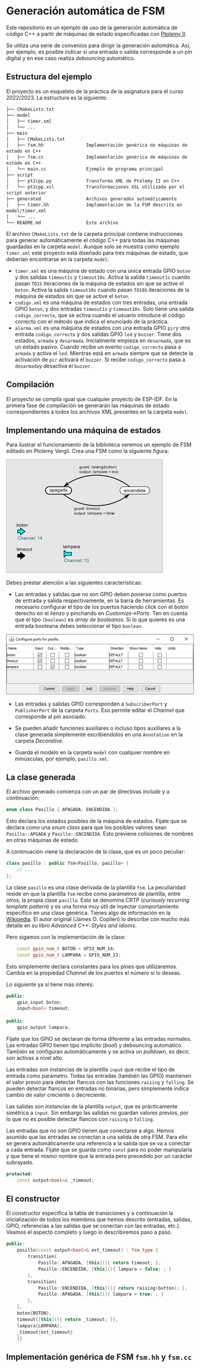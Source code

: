 # Generación automática de FSM

Este repositorio es un ejemplo de uso de la generación automática de código C++ a partir de máquinas de estado especificadas con [Ptolemy II](https://ptolemy.berkeley.edu/ptolemyII/index.htm).

Se utiliza una serie de convenios para dirigir la generación automática. Así, por ejemplo, es posible indicar si una entrada o salida corresponde a un pin digital y en ese caso realiza *debouncing* automático.

## Estructura del ejemplo

El proyecto es un esqueleto de la práctica de la asignatura para el curso 2022/2023. La estructura es la siguiente:

```
├── CMakeLists.txt
├── model
│   ├── timer.xml
│   └── ...
├── main
│   ├── CMakeLists.txt
│   ├── fsm.hh                Implementación genérica de máquinas de estado en C++
│   ├── fsm.cc                Implementación genérica de máquinas de estado en C++
│   └── main.cc               Ejemplo de programa principal
├── script
│   ├── pt2cpp.py             Transforma XML de Ptolemy II en C++
│   └── pt2cpp.xsl            Transformaciones XSL utilizada por el script anterior
├── generated                 Archivos generados automáticamente
│   ├── timer.hh              Implementación de la FSM descrita en model/timer.xml
│   └── ...
└── README.md                 Este archivo
```

El archivo `CMakeLists.txt` de la carpeta principal contiene instrucciones para generar automáticamente el código C++ para todas las máquinas guardadas en la carpeta `model`.  Aunque solo se muestra como ejemplo `timer.xml` este proyecto está diseñado para tres máquinas de estado, que deberían encontrarse en la carpeta `model`:

* `timer.xml` es una máquina de estado con una única entrada GPIO `boton` y dos salidas `timeout1s` y `timeout10s`.  Activa la salida `timeout1s` cuando pasan `TO1S` iteraciones de la máquina de estados sin que se active el `boton`. Activa la salida `timeout10s` cuando pasan `TO10S` iteraciones de la máquina de estados sin que se active el `boton`.
* `codigo.xml` es una máquina de estados con tres entradas, una entrada GPIO `boton`, y dos entradas `timeout1s` y `timeout10s`.  Solo tiene una salida `codigo_correcto`, que se activa cuando el usuario introduce el código correcto con el método que indica el enunciado de la práctica.
* `alarma.xml` es una máquina de estados con una entrada GPIO `pir`y otra entrada `codigo_correcto` y dos salidas GPIO `led` y `buzzer`. Tiene dos estados, `armada` y `desarmada`. Inicialmente empieza en `desarmada`, que es un estado pasivo. Cuando recibe un evento `codigo_correcto` pasa a `armada` y activa el `led`. Mientras está en `armada` siempre que se detecte la activación de `pir` activará el `buzzer`. Si recibe `codigo_correcto` pasa a `desarmada`y desactiva el `buzzer`.

## Compilación

El proyecto se compila igual que cualquier proyecto de ESP-IDF. En la primera fase de compilación se generarán las máquinas de estado correspondientes a todos los archivos XML presentes en la carpeta `model`.

## Implementando una máquina de estados

Para ilustrar el funcionamiento de la biblioteca veremos un ejemplo de FSM editado en Ptolemy Vergil. Crea una FSM como la siguiente figura:

![FSM luz del pasillo](img/pasillo.png)

Debes prestar atención a las siguientes características:

* Las entradas y salidas que no son GPIO deben ponerse como puertos de entrada y salida respectivamente, en la barra de herramientas. Es necesario configurar el tipo de los puertos haciendo click con el botón derecho en el lienzo y pinchando en *Customize→Ports*. Ten en cuenta que el tipo `[boolean]` es *array de booleanos*. Si lo que quieres es una entrada booleana debes seleccionar el tipo `boolean`.

![Configuración de puertos](img/puertos.png)

* Las entradas y salidas GPIO corresponden a `SubscriberPort` y `PublisherPort` de la carpeta `Ports`. Eso permite editar el *Channel* que corresponde al pin asociado.

* Se pueden añadir funciones auxiliares o incluso tipos auxiliares a la clase generada simplemente escribiéndolos en una `Annotation` en la carpeta *Decorative*.

* Guarda el modelo en la carpeta `model` con cualquier nombre en minúsculas, por ejemplo, `pasillo.xml`.

## La clase generada

El archivo generado comienza con un par de directivas *include* y a continuación:

``` C++
enum class Pasillo { APAGADA, ENCENDIDA };
```

Esto declara los estados posibles de la máquina de estados. Fíjate que se declara como una *enum class* para que los posibles valores sean `Pasillo::APGADA` y `Pasillo::ENCENDIDA`. Esto previene colisiones de nombres en otras máquinas de estado.

A continuación viene la declaración de la clase, que es un poco peculiar:

``` C++
class pasillo : public fsm<Pasillo, pasillo> {
    // ...
};
```

La clase `pasillo` es una clase derivada de la plantilla `fsm`. La peculiaridad reside en que la plantilla `fsm` recibe como parámetros de plantilla, entre otros, la propia clase `pasillo`. Esto se denomina CRTP (*curiously recurring template pattern*) y es una forma muy útil de inyectar comportamiento específico en una clase genérica. Tienes algo de información en la [Wikipedia](https://en.wikipedia.org/wiki/Curiously_recurring_template_pattern). El autor original (James O. Coplien) lo describe con mucho más detalle en su libro *Advanced C++: Styles and idioms*.

Pero sigamos con la implementación de la clase:

``` C++
    const gpio_num_t BOTON = GPIO_NUM_14;
    const gpio_num_t LAMPARA = GPIO_NUM_13;
```

Esto simplemente declara constantes para los pines que utilizaremos. Cambia en la propiedad *Channel* de los puertos el número si lo deseas.

Lo siguiente ya sí tiene más interés:

``` C++
public:
    gpio_input boton;
    input<bool> timeout;

public:
    gpio_output lampara;
```

Fíjate que los GPIO se declaran de forma diferente a las entradas normales.  Las entradas GPIO tienen tipo implícito (*bool*) y debouncing automático. También se configuran automáticamente y se activa un *pulldown*, es decir, son activas a nivel alto.

Las entradas son instancias de la plantilla `input` que recibe el tipo de entrada como parámetro.  Todas las entradas (también las GPIO) mantienen el valor previo para detectar flancos con las funciones `raising` y `falling`.  Se pueden detectar flancos en entradas no binarias, pero simplemente indica cambio de valor creciente o decreciente.

Las salidas son instancias de la plantilla `output`, que es prácticamente simétrica a `input`. Sin embargo las salidas no guardan valores previos, por lo que no es posible detectar flancos con `raising` o `falling`.

Las entradas que no son GPIO tienen que conectarse a algo. Hemos asumido que las entradas se conectan a una salida de otra FSM.  Para ello se genera automáticamente una referencia a la salida que se va a conectar a cada entrada. Fíjate que se guarda como `const` para no poder manipularla y que tiene el mismo nombre que la entrada pero precedido por un carácter subrayado.

``` C++
protected:
    const output<bool>& _timeout;
```

## El constructor

El constructor especifica la tabla de transiciones y a continuación la inicialización de todos los miembros que hemos descrito (entradas, salidas, GPIO, referencias a las salidas que se conectan con las entradas, etc.).  Veamos el aspecto completo y luego lo describiremos paso a paso.

``` C++
public:
    pasillo(const output<bool>& ext_timeout) : fsm_type {
        transition{
            Pasillo::APAGADA, [this](){ return timeout; },
            Pasillo::ENCENDIDA, [this](){ lampara = false; ; }
        },
        transition{
            Pasillo::ENCENDIDA, [this](){ return raising(button); },
            Pasillo::APAGADA, [this](){ lampara = true; ; }
        },
    },
    boton{BOTON},
    timeout{[this](){ return _timeout; }},
    lampara{LAMPARA},
    _timeout{ext_timeout}
    {}
```

## Implementación genérica de FSM `fsm.hh` y `fsm.cc`
